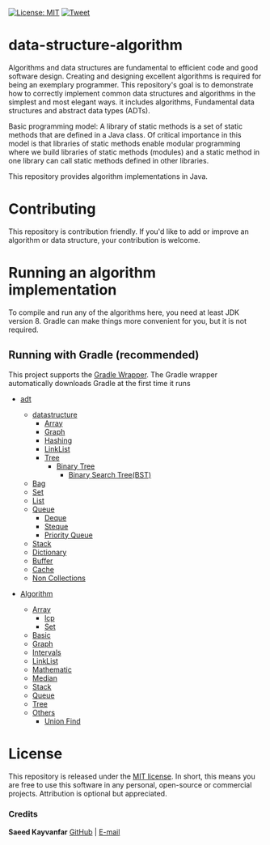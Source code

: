 [![License: MIT](https://img.shields.io/badge/License-MIT-yellow.svg)](https://opensource.org/licenses/MIT)
[![Tweet](https://img.shields.io/twitter/url/http/shields.io.svg?style=social)](https://twitter.com/intent/tweet?text=Get%20over%20data-structure-algorithm&url=https://github.com/skayvanfar/data-structure-algorithm&via=SKayvanfar&hashtags=bootstrap,design,templates,blocks,developers)

# data-structure-algorithm

Algorithms and data structures are fundamental to efficient code and good software design.
Creating and designing excellent algorithms is required for being an exemplary programmer.
This repository's goal is to demonstrate how to correctly implement common data structures and algorithms in the simplest and most elegant ways.
it includes algorithms, Fundamental data structures and abstract data types (ADTs).

Basic programming model: A library of static methods is a set of static methods that are defined in a Java class.
Of critical importance in this model is that libraries of static methods enable modular programming where we build libraries of static methods (modules)
and a static method in one library can call static methods defined in other libraries.

This repository provides algorithm implementations in Java.

# Contributing

This repository is contribution friendly. If you'd like to add or improve an algorithm or data structure, your contribution is welcome.

# Running an algorithm implementation

To compile and run any of the algorithms here, you need at least JDK version 8. Gradle can make things more convenient for you, but it is not required.

## Running with Gradle (recommended)

This project supports the [Gradle Wrapper](https://docs.gradle.org/current/userguide/gradle_wrapper.html). The Gradle wrapper automatically downloads Gradle at the first time it runs

- [adt](https://github.com/skayvanfar/data-structure-algorithm/tree/master/src/main/java/ir/sk/adt)
    - [datastructure](https://github.com/skayvanfar/data-structure-algorithm/tree/master/src/main/java/ir/sk/adt/datastructure)
        - [Array](https://github.com/skayvanfar/data-structure-algorithm/tree/master/src/main/java/ir/sk/adt/datastructure/array)
        - [Graph](https://github.com/skayvanfar/data-structure-algorithm/tree/master/src/main/java/ir/sk/adt/datastructure/graph)
        - [Hashing](https://github.com/skayvanfar/data-structure-algorithm/tree/master/src/main/java/ir/sk/adt/datastructure/hashing)
        - [LinkList](https://github.com/skayvanfar/data-structure-algorithm/tree/master/src/main/java/ir/sk/adt/datastructure/linklist)
        - [Tree](https://github.com/skayvanfar/data-structure-algorithm/tree/master/src/main/java/ir/sk/adt/datastructure/tree)
            - [Binary Tree](https://github.com/skayvanfar/data-structure-algorithm/tree/master/src/main/java/ir/sk/adt/datastructure/tree/binarytree)
                - [Binary Search Tree(BST)](https://github.com/skayvanfar/data-structure-algorithm/tree/master/src/main/java/ir/sk/adt/datastructure/tree/binarytree/binarysearchtree)
    - [Bag](https://github.com/skayvanfar/data-structure-algorithm/tree/master/src/main/java/ir/sk/adt/bag)
    - [Set](https://github.com/skayvanfar/data-structure-algorithm/tree/master/src/main/java/ir/sk/adt/set)
    - [List](https://github.com/skayvanfar/data-structure-algorithm/tree/master/src/main/java/ir/sk/adt/list)
    - [Queue](https://github.com/skayvanfar/data-structure-algorithm/tree/master/src/main/java/ir/sk/adt/queue)
        - [Deque](https://github.com/skayvanfar/data-structure-algorithm/tree/master/src/main/java/ir/sk/adt/queue/deque)
        - [Steque](https://github.com/skayvanfar/data-structure-algorithm/tree/master/src/main/java/ir/sk/adt/queue/steque)
        - [Priority Queue](https://github.com/skayvanfar/data-structure-algorithm/tree/master/src/main/java/ir/sk/adt/queue/priorityqueue)
    - [Stack](https://github.com/skayvanfar/data-structure-algorithm/tree/master/src/main/java/ir/sk/adt/stack)
    - [Dictionary](https://github.com/skayvanfar/data-structure-algorithm/tree/master/src/main/java/ir/sk/adt/dictionary)
    - [Buffer](https://github.com/skayvanfar/data-structure-algorithm/tree/master/src/main/java/ir/sk/adt/buffer)
    - [Cache](https://github.com/skayvanfar/data-structure-algorithm/tree/master/src/main/java/ir/sk/adt/cache)
    - [Non Collections](https://github.com/skayvanfar/data-structure-algorithm/tree/master/src/main/java/ir/sk/adt/nonCollections)
    
- [Algorithm](https://github.com/skayvanfar/data-structure-algorithm/tree/master/src/main/java/ir/sk/algorithm)
    - [Array](https://github.com/skayvanfar/data-structure-algorithm/tree/master/src/main/java/ir/sk/algorithm/array)
        - [lcp](https://github.com/skayvanfar/data-structure-algorithm/tree/master/src/main/java/ir/sk/algorithm/array/lcp)
        - [Set](https://github.com/skayvanfar/data-structure-algorithm/tree/master/src/main/java/ir/sk/algorithm/array/set)
    - [Basic](https://github.com/skayvanfar/data-structure-algorithm/tree/master/src/main/java/ir/sk/algorithm/basic)
    - [Graph](https://github.com/skayvanfar/data-structure-algorithm/tree/master/src/main/java/ir/sk/algorithm/graph)
    - [Intervals](https://github.com/skayvanfar/data-structure-algorithm/tree/master/src/main/java/ir/sk/algorithm/intervals)
    - [LinkList](https://github.com/skayvanfar/data-structure-algorithm/tree/master/src/main/java/ir/sk/algorithm/linklist)
    - [Mathematic](https://github.com/skayvanfar/data-structure-algorithm/tree/master/src/main/java/ir/sk/algorithm/mathematic)
    - [Median](https://github.com/skayvanfar/data-structure-algorithm/tree/master/src/main/java/ir/sk/algorithm/median)
    - [Stack](https://github.com/skayvanfar/data-structure-algorithm/tree/master/src/main/java/ir/sk/algorithm/stack)
    - [Queue](https://github.com/skayvanfar/data-structure-algorithm/tree/master/src/main/java/ir/sk/algorithm/queue)
    - [Tree](https://github.com/skayvanfar/data-structure-algorithm/tree/master/src/main/java/ir/sk/algorithm/tree)
    - [Others](https://github.com/skayvanfar/data-structure-algorithm/tree/master/src/main/java/ir/sk/algorithm/others)
        - [Union Find](https://github.com/skayvanfar/data-structure-algorithm/tree/master/src/main/java/ir/sk/algorithm/others/unionfind)


# License

This repository is released under the [MIT license](https://opensource.org/licenses/MIT). In short, this means you are free to use this software in any personal, open-source or commercial projects. Attribution is optional but appreciated.

### Credits

**Saeed Kayvanfar**
[GitHub](https://github.com/skayvanfar) | [E-mail](mailto:skayvanfar.sj@gmail.com)